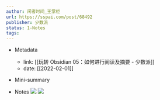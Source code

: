 ```yaml
---
author: 闲者时间_王掌柜
url: https://sspai.com/post/68492
publisher: 少数派
status: 1-Notes
tags: 
---
```

- Metadata
	- link: [[玩转 Obsidian 05：如何进行阅读及摘要 - 少数派]]
	- date: [[2022-02-01]]
- Mini-summary

- Notes
![](https://cdn.sspai.com/2021/08/27/9ac3e8c65f82bd02c306b6d87cd42a49.png)
![](https://cdn.sspai.com/2021/08/27/7acdcd672ea99a0623133b4fa72cc6d5.png?imageView2/2/w/1120/q/40/interlace/1/ignore-error/1)